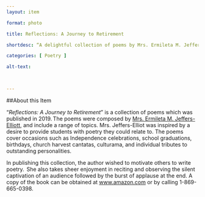 ```yaml
--- 
layout: item 

format: photo 

title: Reflections: A Journey to Retirement 

shortdesc: “A delightful collection of poems by Mrs. Ermileta M. Jeffers-Elliott, celebrating various occasions and inspiring poetic expression."

categories: [ Poetry ] 

alt-text:  

 

--- 
```


##About this Item 

 “_Reflections: A Journey to Retirement_” is a collection of poems which was published in 2019. The poems were composed by [Mrs. Ermileta M. Jeffers-Elliott](https://cfbcworks.github.io/Independence40SKN/people/SKN40_A26.html), and include a range of topics. Mrs. Jeffers-Elliot was inspired by a desire to provide students with poetry they could relate to. The poems cover occasions such as Independence celebrations, school graduations, birthdays, church harvest cantatas, culturama, and individual tributes to outstanding personalities.  
 
In publishing this collection, the author wished to motivate others to write poetry.  She also takes sheer enjoyment in reciting and observing the silent captivation of an audience followed by the burst of applause at the end. A copy of the book can be obtained at www.amazon.com or by calling 1-869-665-0398.
